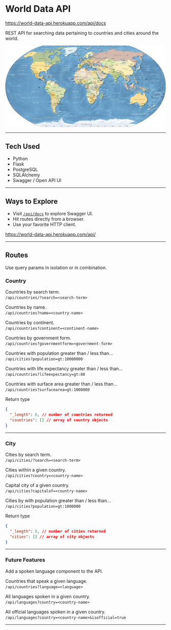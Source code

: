 # World Data API

https://world-data-api.herokuapp.com/api/docs

REST API for searching data pertaining to countries and cities around the world.

![world map](./readme-assets/world-map.jpg)

---

## Tech Used
- Python
- Flask
- PostgreSQL
- SQLAlchemy
- Swagger / Open API UI

---

## Ways to Explore

- Visit [`/api/docs`](https://world-data-api.herokuapp.com/api/docs) to explore Swagger UI.
- Hit routes directly from a browser.
- Use your favorite HTTP client.

https://world-data-api.herokuapp.com/api/

---

## Routes
Use query params in isolation or in combination.

### Country
Countries by search term.<br>
`/api/countries/?search=<search-term>`

Countries by name.<br>
`/api/countries?name=<country-name>`

Countries by continent.<br>
`/api/countries?continent=<continent-name>`

Countries by government form.<br>
`/api/countries?governmentform=<government-form>`

Countries with population greater than / less than...<br>
`/api/cities?population=gt:10000000`

Countries with life expectancy greater than / less than...<br>
`/api/countries?lifeexpectancy=gt:80`

Countries with surface area greater than / less than...<br>
`/api/countries?surfacearea=gt:1000000`

Return type
```json
{
  "_length": 0, // number of countries returned
  "countries": [] // array of country objects
}
```

---

### City
Cities by search term.<br>
`/api/cities/?search=<search-term>`

Cities within a given country.<br>
`/api/cities?country=<country-name>`

Capital city of a given country.<br>
`/api/cities?capitalof=<country-name>`

Cities by with population greater than / less than...<br>
`/api/cities?population=gt:1000000`

Return type
```json
{
  "_length": 0, // number of cities returned
  "cities": [] // array of city objects
}
```

---

### Future Features
Add a spoken language component to the API.

Countries that speak a given language.<br>
`/api/countries?language=<language>`

All languages spoken in a given country.<br>
`/api/languages?country=<country-name>`

All official languages spoken in a given country.<br>
`/api/languages?country=<country-name>&isofficial=true`

---
